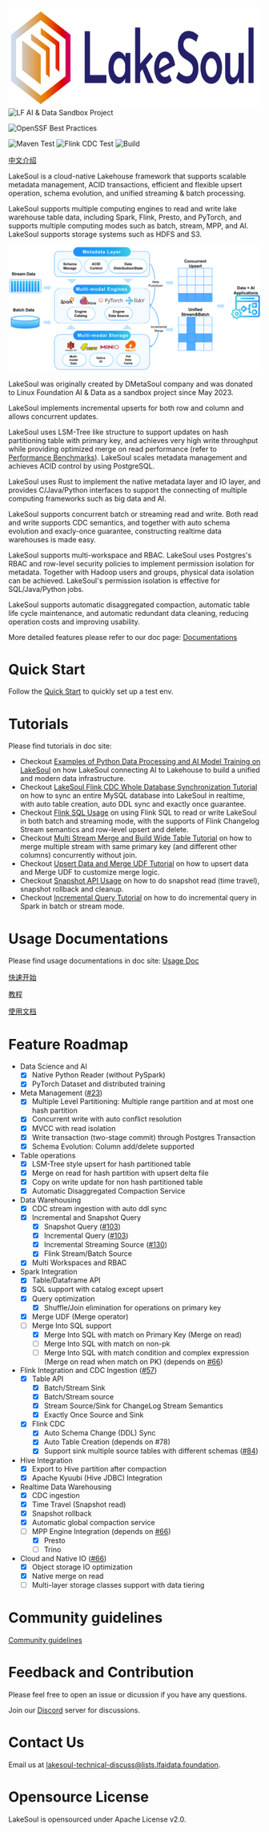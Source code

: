 <!--
SPDX-FileCopyrightText: 2023 LakeSoul Contributors

SPDX-License-Identifier: Apache-2.0
-->

<img src='https://github.com/lakesoul-io/artwork/blob/main/horizontal/color/LakeSoul_Horizontal_Color.svg' alt="LakeSoul" height='200'>

<img src='https://github.com/lfai/artwork/blob/main/lfaidata-assets/lfaidata-project-badge/sandbox/color/lfaidata-project-badge-sandbox-color.svg' alt="LF AI & Data Sandbox Project" height='180'>

![OpenSSF Best Practices](https://bestpractices.coreinfrastructure.org/projects/7192/badge)

![Maven Test](https://github.com/lakesoul-io/LakeSoul/actions/workflows/maven-test.yml/badge.svg)
![Flink CDC Test](https://github.com/lakesoul-io/LakeSoul/actions/workflows/flink-cdc-test.yml/badge.svg)
![Build](https://github.com/lakesoul-io/LakeSoul/actions/workflows/native-build.yml/badge.svg)

[中文介绍](README-CN.md)

LakeSoul is a cloud-native Lakehouse framework that supports scalable metadata management, ACID transactions, efficient and flexible upsert operation, schema evolution, and unified streaming & batch processing.

LakeSoul supports multiple computing engines to read and write lake warehouse table data, including Spark, Flink, Presto, and PyTorch, and supports multiple computing modes such as batch, stream, MPP, and AI. LakeSoul supports storage systems such as HDFS and S3.

![LakeSoul Arch](website/static/img/lakeSoulModel.png)

LakeSoul was originally created by DMetaSoul company and was donated to Linux Foundation AI & Data as a sandbox project since May 2023.

LakeSoul implements incremental upserts for both row and column and allows concurrent updates.

LakeSoul uses LSM-Tree like structure to support updates on hash partitioning table with primary key, and achieves very high write throughput while providing optimized merge on read performance (refer to [Performance Benchmarks](https://lakesoul-io.github.io/blog/2023/04/21/lakesoul-2.2.0-release)). LakeSoul scales metadata management and achieves ACID control by using PostgreSQL.

LakeSoul uses Rust to implement the native metadata layer and IO layer, and provides C/Java/Python interfaces to support the connecting of multiple computing frameworks such as big data and AI.

LakeSoul supports concurrent batch or streaming read and write. Both read and write supports CDC semantics, and together with auto schema evolution and exacly-once guarantee, constructing realtime data warehouses is made easy.

LakeSoul supports multi-workspace and RBAC. LakeSoul uses Postgres's RBAC and row-level security policies to implement permission isolation for metadata. Together with Hadoop users and groups, physical data isolation can be achieved. LakeSoul's permission isolation is effective for SQL/Java/Python jobs.

LakeSoul supports automatic disaggregated compaction, automatic table life cycle maintenance, and automatic redundant data cleaning, reducing operation costs and improving usability.

More detailed features please refer to our doc page: [Documentations](https://lakesoul-io.github.io/docs/intro)

# Quick Start
Follow the [Quick Start](https://lakesoul-io.github.io/docs/Getting%20Started/setup-local-env) to quickly set up a test env.

# Tutorials
Please find tutorials in doc site:

* Checkout [Examples of Python Data Processing and AI Model Training on LakeSoul](https://github.com/lakesoul-io/LakeSoul/tree/main/python/examples) on how LakeSoul connecting AI to Lakehouse to build a unified and modern data infrastructure.
* Checkout [LakeSoul Flink CDC Whole Database Synchronization Tutorial](https://lakesoul-io.github.io/docs/Tutorials/flink-cdc-sink) on how to sync an entire MySQL database into LakeSoul in realtime, with auto table creation, auto DDL sync and exactly once guarantee.
* Checkout [Flink SQL Usage](https://lakesoul-io.github.io/docs/Usage%20Docs/flink-lakesoul-connector) on using Flink SQL to read or write LakeSoul in both batch and streaming mode, with the supports of Flink Changelog Stream semantics and row-level upsert and delete.
* Checkout [Multi Stream Merge and Build Wide Table Tutorial](https://lakesoul-io.github.io/docs/Tutorials/mutil-stream-merge) on how to merge multiple stream with same primary key (and different other columns) concurrently without join.
* Checkout [Upsert Data and Merge UDF Tutorial](https://lakesoul-io.github.io/docs/Tutorials/upsert-and-merge-udf) on how to upsert data and Merge UDF to customize merge logic.
* Checkout [Snapshot API Usage](https://lakesoul-io.github.io/docs/Tutorials/snapshot-manage) on how to do snapshot read (time travel), snapshot rollback and cleanup.
* Checkout [Incremental Query Tutorial](https://lakesoul-io.github.io/docs/Tutorials/incremental-query) on how to do incremental query in Spark in batch or stream mode.

# Usage Documentations
Please find usage documentations in doc site:
[Usage Doc](https://lakesoul-io.github.io/docs/Usage%20Docs/setup-meta-env)

[快速开始](https://lakesoul-io.github.io/zh-Hans/docs/Getting%20Started/setup-local-env)

[教程](https://lakesoul-io.github.io/zh-Hans/docs/Tutorials/flink-cdc-sink)

[使用文档](https://lakesoul-io.github.io/zh-Hans/docs/Usage%20Docs/setup-meta-env)

# Feature Roadmap
* Data Science and AI
  - [x] Native Python Reader (without PySpark)
  - [x] PyTorch Dataset and distributed training
* Meta Management ([#23](https://github.com/lakesoul-io/LakeSoul/issues/23))
  - [x] Multiple Level Partitioning: Multiple range partition and at most one hash partition
  - [x] Concurrent write with auto conflict resolution
  - [x] MVCC with read isolation
  - [x] Write transaction (two-stage commit) through Postgres Transaction
  - [x] Schema Evolution: Column add/delete supported
* Table operations 
  - [x] LSM-Tree style upsert for hash partitioned table
  - [x] Merge on read for hash partition with upsert delta file
  - [x] Copy on write update for non hash partitioned table
  - [x] Automatic Disaggregated Compaction Service
* Data Warehousing
  - [x] CDC stream ingestion with auto ddl sync
  - [x] Incremental and Snapshot Query
    - [x] Snapshot Query ([#103](https://github.com/lakesoul-io/LakeSoul/issues/103))
    - [x] Incremental Query ([#103](https://github.com/lakesoul-io/LakeSoul/issues/103))
    - [x] Incremental Streaming Source ([#130](https://github.com/lakesoul-io/LakeSoul/issues/130))
    - [x] Flink Stream/Batch Source
  - [x] Multi Workspaces and RBAC
* Spark Integration
  - [x] Table/Dataframe API
  - [x] SQL support with catalog except upsert
  - [x] Query optimization
    - [x] Shuffle/Join elimination for operations on primary key
  - [x] Merge UDF (Merge operator)
  - [ ] Merge Into SQL support
    - [x] Merge Into SQL with match on Primary Key (Merge on read)
    - [ ] Merge Into SQL with match on non-pk
    - [ ] Merge Into SQL with match condition and complex expression (Merge on read when match on PK) (depends on [#66](https://github.com/lakesoul-io/LakeSoul/issues/66))
* Flink Integration and CDC Ingestion ([#57](https://github.com/lakesoul-io/LakeSoul/issues/57))
  - [x] Table API
    - [x] Batch/Stream Sink
    - [x] Batch/Stream source
    - [x] Stream Source/Sink for ChangeLog Stream Semantics
    - [x] Exactly Once Source and Sink
  - [x] Flink CDC
    - [x] Auto Schema Change (DDL) Sync
    - [x] Auto Table Creation (depends on #78)
    - [x] Support sink multiple source tables with different schemas ([#84](https://github.com/lakesoul-io/LakeSoul/issues/84))
* Hive Integration
  - [x] Export to Hive partition after compaction
  - [x] Apache Kyuubi (Hive JDBC) Integration
* Realtime Data Warehousing
  - [x] CDC ingestion
  - [x] Time Travel (Snapshot read)
  - [x] Snapshot rollback
  - [x] Automatic global compaction service
  - [ ] MPP Engine Integration (depends on [#66](https://github.com/lakesoul-io/LakeSoul/issues/66))
    - [x] Presto
    - [ ] Trino
* Cloud and Native IO ([#66](https://github.com/lakesoul-io/LakeSoul/issues/66))
  - [x] Object storage IO optimization
  - [x] Native merge on read
  - [ ] Multi-layer storage classes support with data tiering

# Community guidelines
[Community guidelines](community-guideline.md)

# Feedback and Contribution
Please feel free to open an issue or dicussion if you have any questions.

Join our [Discord](https://discord.gg/WJrHKq4BPf) server for discussions.

# Contact Us
Email us at [lakesoul-technical-discuss@lists.lfaidata.foundation](mailto:lakesoul-technical-discuss@lists.lfaidata.foundation).

# Opensource License
LakeSoul is opensourced under Apache License v2.0.
